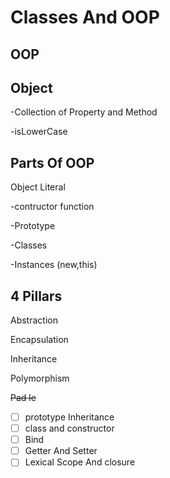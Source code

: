 # Classes And OOP

## OOP

## Object

-Collection of Property and Method

-isLowerCase

## Parts Of OOP

Object Literal

-contructor function

-Prototype

-Classes

-Instances (new,this)

## 4 Pillars

Abstraction

Encapsulation

Inheritance

Polymorphism

~~Pad le~~

- [ ] prototype Inheritance
- [ ] class and constructor
- [ ] Bind
- [ ] Getter And Setter
- [ ] Lexical Scope And closure
